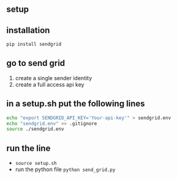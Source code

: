 

## setup

## installation
```bash
pip install sendgrid
```

## go to send grid 
1. create a  single sender identity
2. create a full access api key

## in a setup.sh put the following lines
```bash
echo "export SENDGRID_API_KEY='Your-api-key'" > sendgrid.env
echo "sendgrid.env" >> .gitignore
source ./sendgrid.env
```

## run the line 
* `source setup.sh` 
* run the python file `python send_grid.py`